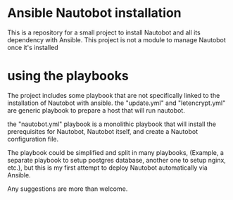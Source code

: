 # Ansible Nautobot installation
This is a repository for a small project to install Nautobot and all its dependency with Ansible. This project is not a module to manage Nautobot once it's installed

# using the playbooks
The project includes some playbook that are not specifically linked to the installation of Nautobot with ansible.
the "update.yml" and "letencrypt.yml" are generic playbook to prepare a host that will run nautobot.

the "nautobot.yml" playbook is a monolithic playbook that will install the prerequisites for Nautobot, Nautobot itself, and create a Nautobot configuration file.

The playbook could be simplified and split in many playbooks, (Example, a separate playbook to setup postgres database, another one to setup nginx, etc.), but this is my first attempt to deploy Nautobot automatically via Ansible. 

Any suggestions are more than welcome.

